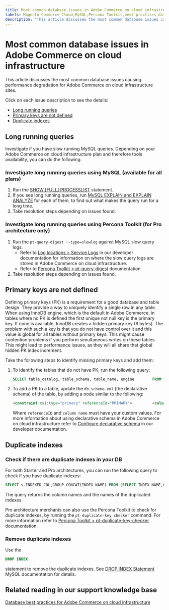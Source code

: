 ```yaml
---
title: Most common database issues in Adobe Commerce on cloud infrastructure
labels: Magento Commerce Cloud,MySQL,Percona Toolkit,best practices,database,duplicate,logs,performance,queries,Adobe Commerce,cloud infrastructure,Pro plan architecture,Starter plan architecture,Starter architecture,Pro architecture
description: "This article discusses the most common database issues causing performance degradation for Adobe Commerce on cloud infrastructure sites."
---
```


# Most common database issues in Adobe Commerce on cloud infrastructure

This article discusses the most common database issues causing performance degradation for Adobe Commerce on cloud infrastructure sites.

Click on each issue description to see the details:

* [Long running queries](#Long_running_queries)
* [Primary keys are not defined](#Primary_keys_not_defined)
* [Duplicate indexes](#Duplicate_indexes)

<h2 id="Long_running_queries">Long running queries</h2>

Investigate if you have slow running MySQL queries. Depending on your Adobe Commerce on cloud infrastructure plan and therefore tools availability, you can do the following.

### Investigate long running queries using MySQL (available for all plans)

1. Run the [SHOW \[FULL\] PROCESSLIST](https://dev.mysql.com/doc/refman/8.0/en/show-processlist.html) statement.
1. If you see long running queries, run [MySQL EXPLAIN and EXPLAIN ANALYZE](https://mysqlserverteam.com/mysql-explain-analyze/) for each of them, to find out what makes the query run for a long time.
1. Take resolution steps depending on issues found.

### Investigate long running queries using Percona Toolkit (for Pro architecture only)

1. Run the `pt-query-digest --type=slowlog` against MySQL slow query logs.
    * Refer to [Log locations > Service Logs](https://devdocs.magento.com/cloud/project/log-locations.html#service-logs) in our developer documentation for information on where the slow query logs are stored in Adobe Commerce on cloud infrastructure.
    * Refer to [Percona Toolkit > pt-query-digest](https://www.percona.com/doc/percona-toolkit/LATEST/pt-query-digest.html#pt-query-digest) documentation.
1. Take resolution steps depending on issues found.

<h2 id="Primary_keys_not_defined">Primary keys are not defined</h2>

Defining primary keys (PK) is a requirement for a good database and table design. They provide a way to uniquely identify a single row in any table. When using InnoDB engine, which is the default in Adobe Commerce, in tables where no PK is defined the first unique not null key is the primary key. If none is available, InnoDB creates a hidden primary key (6 bytes). The problem with such a key is that you do not have control over it and this value is global for all tables without primary keys. This might cause contention problems if you perform simultaneous writes on these tables. This might lead to performance issues, as they will all share that global hidden PK index increment.

Take the following steps to identify missing primary keys and add them:

1. To identify the tables that do not have PK, run the following query:
    ```sql
    SELECT table_catalog, table_schema, table_name, engine        FROM information_schema.tables        WHERE (table_catalog, table_schema, table_name) NOT IN        (SELECT table_catalog, table_schema, table_name        FROM information_schema.table_constraints        WHERE constraint_type = 'PRIMARY KEY')        AND table_schema NOT IN ('information_schema', 'pg_catalog');
    ```
1. To add a PK to a table, update the `db_schema.xml` (the declarative schema) of the table, by adding a node similar to the following:
    ```html
    <constraint xsi:type="primary" referenceId="PRIMARY">         <column name="id_column"/>     </constraint>
    ```
    Where `referenceID` and `column name` must have your custom values.
For more information about using declarative schema in Adobe Commerce on cloud infrastructure refer to [Configure declarative schema](https://devdocs.magento.com/guides/v2.3/extension-dev-guide/declarative-schema/db-schema.html) in our developer documentation.

<h2 id="Duplicate_indexes">Duplicate indexes</h2>

### Check if there are duplicate indexes in your DB

For both Starter and Pro architectures, you can run the following query to check if you have duplicate indexes:

```sql
SELECT s.INDEXED_COL,GROUP_CONCAT(INDEX_NAME) FROM (SELECT INDEX_NAME,GROUP_CONCAT(CONCAT(TABLE_NAME,'.',COLUMN_NAME) ORDER BY CONCAT(SEQ_IN_INDEX,COLUMN_NAME)) 'INDEXED_COL' FROM INFORMATION_SCHEMA.STATISTICS WHERE TABLE_SCHEMA = 'db?' GROUP BY INDEX_NAME)as s GROUP BY INDEXED_COL HAVING COUNT(1)>1
```

The query returns the column names and the names of the duplicated indexes.

Pro architecture merchants can also use the Percona Toolkit to check for duplicate indexes, by running the `pt-duplicate-key checker` command. For more information refer to [Percona Toolkit > pt-duplicate-key-checker](https://www.percona.com/doc/percona-toolkit/LATEST/pt-duplicate-key-checker.html%C2%A0) documentation.

### Remove duplicate indexes

Use the

```SQL
DROP INDEX
```

statement to remove the duplicate indexes. See [DROP INDEX Statement](https://dev.mysql.com/doc/refman/8.0/en/drop-index.html) MySQL documentation for details.

## Related reading in our support knowledge base

 [Database best practices for Adobe Commerce on cloud infrastructure](https://support.magento.com/hc/en-us/articles/360041997312)
